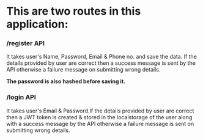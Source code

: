 <h1>This are two routes in this application:</h1>
<h3>/register API</h3>
<p>It takes user's Name, Password, Email & Phone no. and save the data. If the details provided by user are correct then a success message is sent by the API otherwise a failure message on submitting wrong details.</p>
<b>The password is also hashed before saving it.</b>
<h3>/login API</h3>
<p>It takes user's Email & Password.If the details provided by user are correct then a JWT token is created & stored in the localstorage of the user along with a success message by the API otherwise a failure message is sent on submitting wrong details.</p>